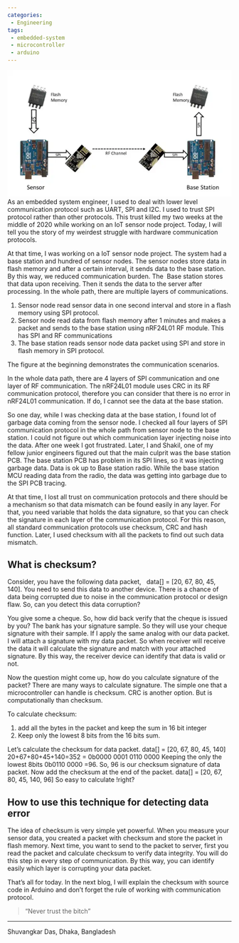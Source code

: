 ```yaml
---
categories:
 - Engineering
tags:
 - embedded-system
 - microcontroller
 - arduino
---
```


![Communication in IoT Embedded Project](/assets/images/Pasted-image-20220806113242.png)
As an embedded system engineer, I used to deal with lower level communication protocol such as UART, SPI and I2C. I used to trust SPI protocol rather than other protocols. This trust killed my two weeks at the middle of 2020 while working on an IoT sensor node project. Today, I will tell you the story of my weirdest struggle with hardware communication protocols.

At that time, I was working on a IoT sensor node project. The system had a base station and hundred of sensor nodes. The sensor nodes store data in flash memory and  after a certain interval, it sends data to the base station. By this way, we reduced communication burden. The  Base station stores that data upon receiving. Then it sends the data to the server after processing. In the whole path, there are multiple layers of communications. 
1. Sensor node read sensor data in one second interval and store in a flash memory using SPI protocol.
2. Sensor node read data from flash memory after 1 minutes and makes a packet and sends to the base station using nRF24L01 RF module. This has SPI and RF communications
3. The base station reads sensor node data packet using SPI and store in flash memory in SPI protocol. 

The figure at the beginning demonstrates the communication scenarios. 

In the whole data path, there are 4 layers of SPI communication and one layer of RF communication. The nRF24L01 module uses CRC in its RF communication protocol, therefore you can consider that there is no error in nRF24L01 communication. If do, I cannot see the data at the base station. 

So one day, while I was checking data at the base station, I found  lot of garbage data coming from the sensor node. I checked all four layers of SPI communication protocol in the whole path from sensor node to the base station. I could not figure out which communication layer injecting noise into the data. After one week I got frustrated. Later, I and Shakil, one of my fellow junior engineers figured out that the main culprit was the base station PCB. The base station PCB has problem in its SPI lines, so it was injecting garbage data. Data is ok up to Base station radio. While the base station MCU reading data from the radio, the data was getting into garbage due to the SPI PCB tracing.

At that time, I lost all trust on communication protocols and there should be a mechanism so that data mismatch can be found easily in any layer. For that, you need variable that holds the data signature, so that you can check the signature in each layer of the communication protocol. For this reason, all standard communication protocols use checksum, CRC and  hash function.  Later, I used checksum with all the packets to find out such data mismatch. 
## What is checksum?
Consider, you have the following data packet,   data[] = [20, 67, 80, 45, 140]. You need to send this data to another device. There is a chance of data being corrupted due to noise in the communication protocol or design flaw. So, can you detect this data corruption?

You give some a cheque. So, how did back verify that the cheque is issued by you? The bank has your signature sample. So they will use your cheque signature with their sample. If I apply the same analog with our data packet. I will attach a signature with my data packet. So when receiver will receive the data it will calculate the signature and match with your attached signature. By this way, the receiver device can identify that data is valid or not. 

Now the question might come up, how do you calculate signature of the packet? There are many ways to calculate signature. The simple one that a microcontroller can handle is checksum. CRC is another option. But is computationally  than checksum. 

To calculate checksum:
1.  add all the bytes in the packet and keep the sum in 16 bit integer
2.  Keep only the lowest 8 bits from the 16 bits sum.

Let’s calculate the checksum for data packet. 
data[] = [20, 67, 80, 45, 140]
20+67+80+45+140=352 = 0b0000 0001 0110 0000 
Keeping the only the lowest 8bits 0b0110 0000 =96. So, 96 is our checksum signature of data packet.  Now add the checksum at the end of the packet.
data[] = [20, 67, 80, 45, 140, 96]
So easy to calculate !right?

## How to use this technique for detecting data error
The idea of checksum is very simple yet powerful. When you measure your sensor data, you created a packet with checksum and store the packet in flash memory. Next time, you want to send to the packet to server, first you read the packet and calculate checksum  to verify data integrity. You will do this step in every step of communication. By this way, you can identify easily which layer is corrupting your data packet. 

That’s all for today. In the next blog,  I will explain the checksum with source code in Arduino and  don’t forget the  rule of working with communication protocol.
>“Never trust  the bitch”

---
Shuvangkar Das, Dhaka, Bangladesh